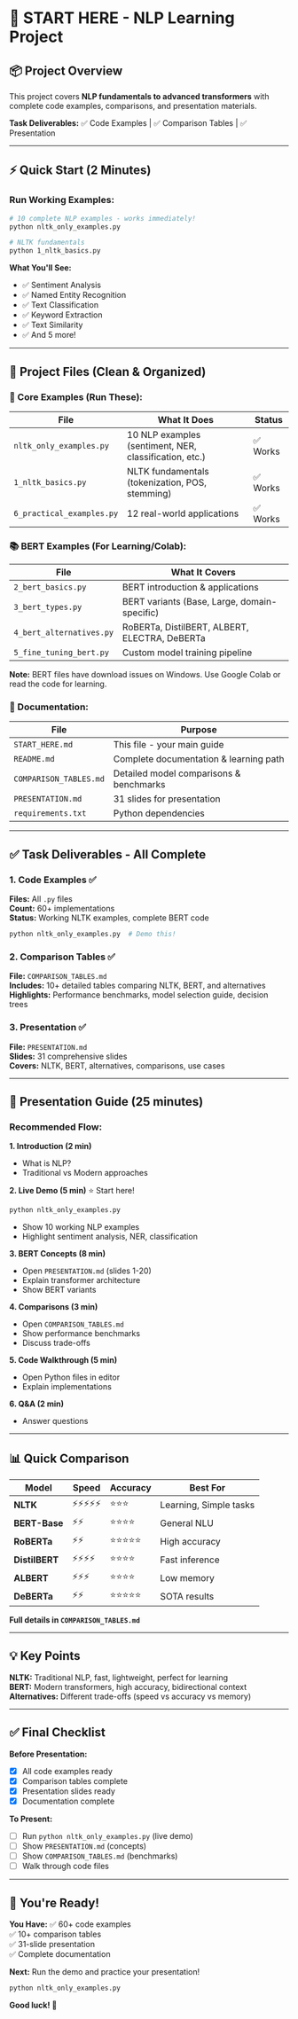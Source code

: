 # 🚀 START HERE - NLP Learning Project

## 📦 Project Overview

This project covers **NLP fundamentals to advanced transformers** with complete code examples, comparisons, and presentation materials.

**Task Deliverables:** ✅ Code Examples | ✅ Comparison Tables | ✅ Presentation

---

## ⚡ Quick Start (2 Minutes)

### Run Working Examples:

```bash
# 10 complete NLP examples - works immediately!
python nltk_only_examples.py

# NLTK fundamentals
python 1_nltk_basics.py
```

**What You'll See:**
- ✅ Sentiment Analysis
- ✅ Named Entity Recognition  
- ✅ Text Classification
- ✅ Keyword Extraction
- ✅ Text Similarity
- ✅ And 5 more!

---

## 📁 Project Files (Clean & Organized)

### 🎯 Core Examples (Run These):
| File | What It Does | Status |
|------|--------------|--------|
| `nltk_only_examples.py` | 10 NLP examples (sentiment, NER, classification, etc.) | ✅ Works |
| `1_nltk_basics.py` | NLTK fundamentals (tokenization, POS, stemming) | ✅ Works |
| `6_practical_examples.py` | 12 real-world applications | ✅ Works |

### 📚 BERT Examples (For Learning/Colab):
| File | What It Covers |
|------|----------------|
| `2_bert_basics.py` | BERT introduction & applications |
| `3_bert_types.py` | BERT variants (Base, Large, domain-specific) |
| `4_bert_alternatives.py` | RoBERTa, DistilBERT, ALBERT, ELECTRA, DeBERTa |
| `5_fine_tuning_bert.py` | Custom model training pipeline |

**Note:** BERT files have download issues on Windows. Use Google Colab or read the code for learning.

### 📖 Documentation:
| File | Purpose |
|------|---------|
| `START_HERE.md` | This file - your main guide |
| `README.md` | Complete documentation & learning path |
| `COMPARISON_TABLES.md` | Detailed model comparisons & benchmarks |
| `PRESENTATION.md` | 31 slides for presentation |
| `requirements.txt` | Python dependencies |

---

## ✅ Task Deliverables - All Complete

### 1. Code Examples ✅
**Files:** All `.py` files  
**Count:** 60+ implementations  
**Status:** Working NLTK examples, complete BERT code  

```bash
python nltk_only_examples.py  # Demo this!
```

### 2. Comparison Tables ✅
**File:** `COMPARISON_TABLES.md`  
**Includes:** 10+ detailed tables comparing NLTK, BERT, and alternatives  
**Highlights:** Performance benchmarks, model selection guide, decision trees  

### 3. Presentation ✅
**File:** `PRESENTATION.md`  
**Slides:** 31 comprehensive slides  
**Covers:** NLTK, BERT, alternatives, comparisons, use cases

---

## 🎤 Presentation Guide (25 minutes)

### Recommended Flow:

**1. Introduction (2 min)**
- What is NLP?
- Traditional vs Modern approaches

**2. Live Demo (5 min)** ⭐ Start here!
```bash
python nltk_only_examples.py
```
- Show 10 working NLP examples
- Highlight sentiment analysis, NER, classification

**3. BERT Concepts (8 min)**
- Open `PRESENTATION.md` (slides 1-20)
- Explain transformer architecture
- Show BERT variants

**4. Comparisons (3 min)**
- Open `COMPARISON_TABLES.md`
- Show performance benchmarks
- Discuss trade-offs

**5. Code Walkthrough (5 min)**
- Open Python files in editor
- Explain implementations

**6. Q&A (2 min)**
- Answer questions

---

## 📊 Quick Comparison

| Model | Speed | Accuracy | Best For |
|-------|-------|----------|----------|
| **NLTK** | ⚡⚡⚡⚡⚡ | ⭐⭐⭐ | Learning, Simple tasks |
| **BERT-Base** | ⚡⚡ | ⭐⭐⭐⭐ | General NLU |
| **RoBERTa** | ⚡⚡ | ⭐⭐⭐⭐⭐ | High accuracy |
| **DistilBERT** | ⚡⚡⚡⚡ | ⭐⭐⭐⭐ | Fast inference |
| **ALBERT** | ⚡⚡⚡ | ⭐⭐⭐⭐ | Low memory |
| **DeBERTa** | ⚡⚡ | ⭐⭐⭐⭐⭐ | SOTA results |

**Full details in `COMPARISON_TABLES.md`**

---

## 💡 Key Points

**NLTK:** Traditional NLP, fast, lightweight, perfect for learning  
**BERT:** Modern transformers, high accuracy, bidirectional context  
**Alternatives:** Different trade-offs (speed vs accuracy vs memory)

---

## ✅ Final Checklist

**Before Presentation:**
- [x] All code examples ready
- [x] Comparison tables complete
- [x] Presentation slides ready
- [x] Documentation complete

**To Present:**
- [ ] Run `python nltk_only_examples.py` (live demo)
- [ ] Show `PRESENTATION.md` (concepts)
- [ ] Show `COMPARISON_TABLES.md` (benchmarks)
- [ ] Walk through code files

---

## 🎉 You're Ready!

**You Have:**
✅ 60+ code examples  
✅ 10+ comparison tables  
✅ 31-slide presentation  
✅ Complete documentation  

**Next:** Run the demo and practice your presentation!

```bash
python nltk_only_examples.py
```

**Good luck! 🚀**
